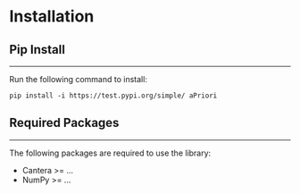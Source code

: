 # Installation

## Pip Install

***

Run the following command to install:

```
pip install -i https://test.pypi.org/simple/ aPriori
```



## Required Packages

***

The following packages are required to use the library:

* Cantera >= ...
* NumPy >= ...    &#x20;

